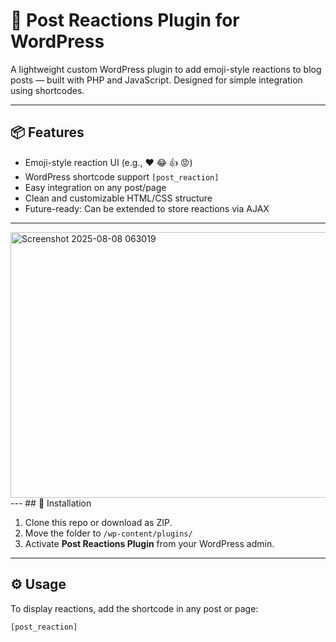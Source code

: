 # 🧩 Post Reactions Plugin for WordPress

A lightweight custom WordPress plugin to add emoji-style reactions to blog posts — built with PHP and JavaScript. Designed for simple integration using shortcodes.

---

## 📦 Features

- Emoji-style reaction UI (e.g., ❤️ 😂 👍 😡)
- WordPress shortcode support `[post_reaction]`
- Easy integration on any post/page
- Clean and customizable HTML/CSS structure
- Future-ready: Can be extended to store reactions via AJAX

---
<img width="1301" height="425" alt="Screenshot 2025-08-08 063019" src="https://github.com/user-attachments/assets/6c4c8c48-fbca-42ce-a159-f10ebf374185" />
---
## 🚀 Installation

1. Clone this repo or download as ZIP.
2. Move the folder to `/wp-content/plugins/`
3. Activate **Post Reactions Plugin** from your WordPress admin.

---

## ⚙️ Usage

To display reactions, add the shortcode in any post or page:

```wordpress
[post_reaction]
